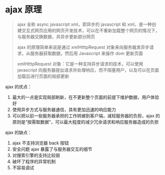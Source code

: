 # ajax 原理 [](#ajax)

> ajax 全称 async javascript xml，即异步的 javascript 和 xml，是一种创建交互式网页应用的网页开发技术，可以在不重新加载整个网页的情况下，与服务器交换数据，并异步更新部分网页
>
> ajax 的原理简单来说是通过 xmlHtttpRequest 对象来向服务器发异步请求，从服务器获取数据，然后用 Javascript 来操作 dom 更新页面
>
> xmlHtttpRequest 对象：它是一种支持异步请求的技术，可以使用 javascript 向服务器提出请求并处理响应，而不阻塞用户，以及可以在页面加载后进行页面的局部更新

ajax 的优点：

1. 最大的一点是实现局部刷新，在不更新整个页面的前提下维护数据，用户体验好
2. 使用异步方式与服务器通信，具有更加迅速的响应能力
3. 可以把以前一些服务器承担的工作转嫁到客户端，减轻服务器的负担，ajax 的原则是“按需取数据”，可以最大程度的减少冗余请求和响应服务器造成的负担

ajax 的缺点：

1. ajax 不支持浏览器 back 按钮
2. 安全问题 ajax 暴露了与服务器交互的细节
3. 对搜索引擎的支持比较弱
4. 破坏了程序的异常机制
5. 不容易调试
